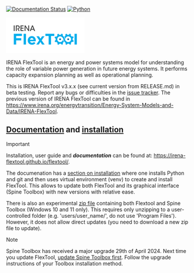 [![Documentation Status](https://img.shields.io/badge/Documentation-passing-brightgreen)](https://irena-flextool.github.io/flextool/)
[![Python](https://img.shields.io/badge/python-3.9%20|%203.10%20|%203.11%20|%203.12-blue.svg)](https://www.python.org/downloads/release/python-3120/)

![IRENA FlexTool logo](./docs/flextool_logo.png)

IRENA FlexTool is an energy and power systems model for understanding the role of variable power generation in future energy systems. It performs capacity expansion planning as well as operational planning.

This is IRENA FlexTool v3.x.x (see current version from RELEASE.md) in beta testing. Report any bugs or difficulties in the [issue tracker](https://github.com/irena-flextool/flextool/issues). 
The previous version of IRENA FlexTool can be found in https://www.irena.org/energytransition/Energy-System-Models-and-Data/IRENA-FlexTool.

## [Documentation](https://irena-flextool.github.io/flextool/) and [installation](https://irena-flextool.github.io/flextool/install_toolbox/)

> [!IMPORTANT]
> Installation, user guide and ***documentation*** can be found at: https://irena-flextool.github.io/flextool/.

The documenation has a [section on installation](https://irena-flextool.github.io/flextool/install_toolbox/) where one installs Python and git and then uses virtual environment (venv) to create and install FlexTool. This allows to update both FlexTool and its graphical interface (Spine Toolbox) with new versions with relative ease.

There is also an experimental [zip file](https://github.com/irena-flextool/flextool/releases/download/v3.9.0/Flextool-Toolbox.zip) containing both Flextool and Spine Toolbox (Windows 10 and 11 only). This requires only unzipping to a user-controlled folder (e.g. 'users/user_name/', do not use 'Program Files'). However, it does not allow direct updates (you need to download a new zip file to update).

> [!NOTE]  
> Spine Toolbox has received a major upgrade 29th of April 2024. Next time you update FlexTool, [update Spine Toolbox first](https://github.com/spine-tools/Spine-Toolbox#installation). Follow the upgrade instructions of your Toolbox installation method.
